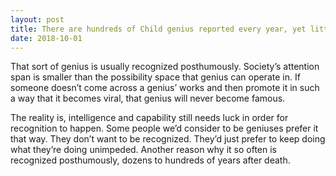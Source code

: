 ```yaml
---
layout: post
title: There are hundreds of Child genius reported every year, yet little evidence of new Einsteins, Mozarts, Shakespeares, da Vinci&#39;s, etc. Why is this?
date: 2018-10-01
---
```


<p>That sort of genius is usually recognized posthumously. Society’s attention span is smaller than the possibility space that genius can operate in. If someone doesn’t come across a genius’ works and then promote it in such a way that it becomes viral, that genius will never become famous.</p><p>The reality is, intelligence and capability still needs luck in order for recognition to happen. Some people we’d consider to be geniuses prefer it that way. They don’t want to be recognized. They’d just prefer to keep doing what they’re doing unimpeded. Another reason why it so often is recognized posthumously, dozens to hundreds of years after death.</p>
